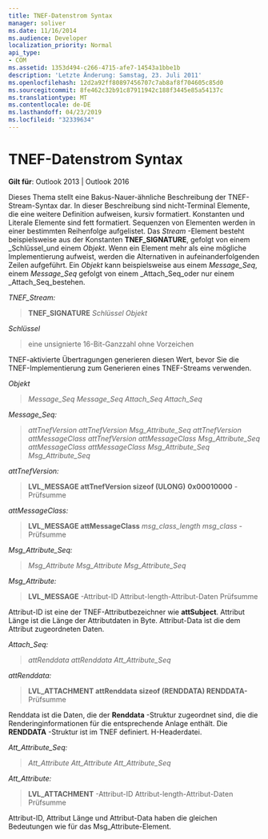 ```yaml
---
title: TNEF-Datenstrom Syntax
manager: soliver
ms.date: 11/16/2014
ms.audience: Developer
localization_priority: Normal
api_type:
- COM
ms.assetid: 1353d494-c266-4715-afe7-14543a1bbe1b
description: 'Letzte Änderung: Samstag, 23. Juli 2011'
ms.openlocfilehash: 12d2a92ff80897456707c7ab8af8f704605c85d0
ms.sourcegitcommit: 8fe462c32b91c87911942c188f3445e85a54137c
ms.translationtype: MT
ms.contentlocale: de-DE
ms.lasthandoff: 04/23/2019
ms.locfileid: "32339634"
---
```

# <a name="tnef-stream-syntax"></a>TNEF-Datenstrom Syntax

  
  
**Gilt für**: Outlook 2013 | Outlook 2016 
  
Dieses Thema stellt eine Bakus-Nauer-ähnliche Beschreibung der TNEF-Stream-Syntax dar. In dieser Beschreibung sind nicht-Terminal Elemente, die eine weitere Definition aufweisen, kursiv formatiert. Konstanten und Literale Elemente sind fett formatiert. Sequenzen von Elementen werden in einer bestimmten Reihenfolge aufgelistet. Das _Stream_ -Element besteht beispielsweise aus der Konstanten **TNEF_SIGNATURE**, gefolgt von einem _Schlüssel_und einem _Objekt_. Wenn ein Element mehr als eine mögliche Implementierung aufweist, werden die Alternativen in aufeinanderfolgenden Zeilen aufgeführt. Ein _Objekt_ kann beispielsweise aus einem _Message_Seq_, einem _Message_Seq_ gefolgt von einem _Attach_Seq_oder nur einem _Attach_Seq_bestehen.
  
 _TNEF_Stream:_
  
> **TNEF_SIGNATURE** _Schlüssel_ _Objekt_
    
 _Schlüssel_
  
> eine unsignierte 16-Bit-Ganzzahl ohne Vorzeichen
    
TNEF-aktivierte Übertragungen generieren diesen Wert, bevor Sie die TNEF-Implementierung zum Generieren eines TNEF-Streams verwenden.
  
 _Objekt_
  
>  _Message_Seq Message_Seq Attach_Seq Attach_Seq_
    
 _Message_Seq:_
  
>  _attTnefVersion attTnefVersion Msg_Attribute_Seq attTnefVersion attMessageClass attTnefVersion attMessageClass Msg_Attribute_Seq attMessageClass attMessageClass Msg_Attribute_Seq Msg_Attribute_Seq_
    
 _attTnefVersion:_
  
> **LVL_MESSAGE attTnefVersion sizeof (ULONG)** **0x00010000** -Prüfsumme 
    
 _attMessageClass:_
  
> **LVL_MESSAGE attMessageClass** _msg_class_length msg_class_ -Prüfsumme 
    
 _Msg_Attribute_Seq:_
  
>  _Msg_Attribute Msg_Attribute Msg_Attribute_Seq_
    
 _Msg_Attribute:_
  
> **LVL_MESSAGE** -Attribut-ID Attribut-length-Attribut-Daten Prüfsumme 
    
Attribut-ID ist eine der TNEF-Attributbezeichner wie **attSubject**. Attribut Länge ist die Länge der Attributdaten in Byte. Attribut-Data ist die dem Attribut zugeordneten Daten.
  
 _Attach_Seq:_
  
>  _attRenddata attRenddata Att_Attribute_Seq_
    
 _attRenddata:_
  
> **LVL_ATTACHMENT attRenddata** **sizeof (RENDDATA) RENDDATA-** Prüfsumme 
    
Renddata ist die Daten, die der **Renddata** -Struktur zugeordnet sind, die die Renderinginformationen für die entsprechende Anlage enthält. Die **RENDDATA** -Struktur ist im TNEF definiert. H-Headerdatei. 
  
 _Att_Attribute_Seq:_
  
>  _Att_Attribute Att_Attribute Att_Attribute_Seq_
    
 _Att_Attribute:_
  
> **LVL_ATTACHMENT** -Attribut-ID Attribut-length-Attribut-Daten Prüfsumme 
    
Attribut-ID, Attribut Länge und Attribut-Data haben die gleichen Bedeutungen wie für das Msg_Attribute-Element.
  

